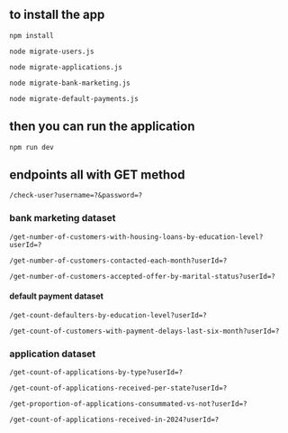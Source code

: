 ## to install the app

`npm install`

`node migrate-users.js`

`node migrate-applications.js`

`node migrate-bank-marketing.js`

`node migrate-default-payments.js`

## then you can run the application

`npm run dev`

## endpoints all with GET method

`/check-user?username=?&password=?`

### bank marketing dataset

`/get-number-of-customers-with-housing-loans-by-education-level?userId=?`

`/get-number-of-customers-contacted-each-month?userId=?`

`/get-number-of-customers-accepted-offer-by-marital-status?userId=?`

#### default payment dataset

`/get-count-defaulters-by-education-level?userId=?`

`/get-count-of-customers-with-payment-delays-last-six-month?userId=?`

### application dataset

`/get-count-of-applications-by-type?userId=?`

`/get-count-of-applications-received-per-state?userId=?`

`/get-proportion-of-applications-consummated-vs-not?userId=?`

`/get-count-of-applications-received-in-2024?userId=?`
